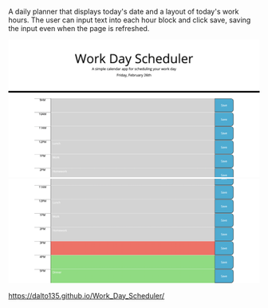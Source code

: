A daily planner that displays today's date and a layout of today's work hours. The user can input text into each hour block and click save, saving the input even when the page is refreshed.

![Screenshot](https://github.com/dalto135/05-Homework/blob/master/Screen%20Shot%202021-02-26%20at%203.47.52%20PM.png)
![Screenshot](https://github.com/dalto135/05-Homework/blob/master/Screen%20Shot%202021-02-26%20at%203.48.01%20PM.png)

https://dalto135.github.io/Work_Day_Scheduler/